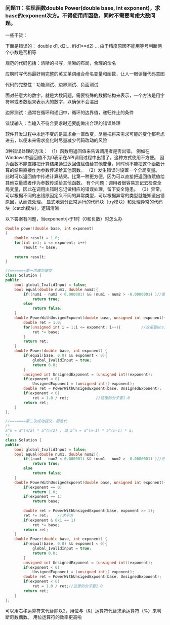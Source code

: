 ### 问题11：实现函数double Power(double base, int exponent)，求base的exponent次方。不得使用库函数，同时不需要考虑大数问题。


一些干货：

下面是错误的：
double d1, d2;...
if(d1==d2)  ...
由于精度原因不能用等号判断两个小数是否相等

规范的代码包括：清晰的书写，清晰的布局，合理的命名

应聘时写代码最好用完整的英文单词组合命名变量和函数，让人一眼读懂代码意图

代码的完整性：功能测试、边界测试、负面测试

面对任意大的数字，就是大数问题，需要特殊的数据结构来表示，一个方法是用字符串或者数组来表示大的数字，以确保不会溢出

边界测试：通常在循环和递归中，循环的边界值，递归终止的条件

错误输入：当输入不符合要求时还要能做出合理的错误处理

软件开发过程中永远不变的是需求会一直改变，尽量把将来需求可能的变化都考虑进去，以便未来需求变化时尽量减少代码改动的风险

3种错误处理的方法：
（1）函数用返回值来告诉调用者是否出错。
    例如在Windows中返回值不为0表示在API调用过程中出错了。这种方式使用不方便。
    因为函数不能直接把计算结果通过返回值赋值给其他变量，同时也不能把这个函数计算的结果直接作为参数传递给其他函数。
（2）发生错误时设置一个全局变量。
    此时可以返回值中传递计算结果。比第一种更方便，因为可以直接把返回值赋值给其他变量或者作为参数传递给其他函数。
    有个问题：调用者很容易忘记去检查全局变量，因此在调用出错时忘记做相应的错误处理，留下安全隐患。
（3）异常。
    可以根据不同的出错原因定义不同的异常类型，可以根据异常的类型就能知道出错原因，从而做处理。
    显式地划分正常运行的代码块（try模块）和处理异常的代码块（catch模块），逻辑清晰
    
以下答案有问题，当exponent小于1时（0和负数）时怎么办
```c++
double power(double base, int exponent)
{
    double result = 1.0;
    for(int i=1; i <= exponent; i++)
        result *= base;
        
    return result;
}

//=======第一次成功提交
class Solution {
public:
    bool global_IvalidInput = false;
    bool equal(double num1, double num2){
        if((num1 - num2 < 0.000001) && (num1 - num2 > -0.0000001) )//要明白这里的&&的意义，去绝对值后必须时&&
            return true;
        else
            return false;
    }
    double PowerWithUnsigedExpoent(double base, unsigned int exponent){
        double ret = 1.0;
        for(unsigned int i = 1;i <= exponent; i++){         //这里要unsigned int
            ret *= base;
        }
        return ret;
    }
    double Power(double base, int exponent) {
        if(equal(base, 0.0) && exponent < 0){
            global_IvalidInput = true;
            return 0.0;
        }
        unsigned int UnsignedExponent = (unsigned int)(exponent);
        if(exponent < 0)
            UnsignedExponent = (unsigned int)(-exponent);
        double ret = PowerWithUnsigedExpoent(base, UnsignedExponent);
        if(exponent < 0)
            ret = 1.0 / ret;            //这里的分子要1.0
        return ret;
    }
};

//=======第二次成功提交，用迭代
/*
a^n = a^(n/2) * a^(n/2) ; 或 a^n = a^(n-1) * a^(n-1) * a;
*/
class Solution {
public:
    bool global_IvalidInput = false;
    bool equal(double num1, double num2){
        if((num1 - num2 < 0.000001) && (num1 - num2 > -0.0000001) )//想明白了
            return true;
        else
            return false;
    }
    double PowerWithUnsigedExpoent(double base, unsigned int exponent){
        if(exponent == 0)
            return 1.0;
        if(exponent == 1)
            return base;
        
        double ret = PowerWithUnsigedExpoent(base, exponent >> 1);
        ret *= ret;    //求平方
        if(exponent & 0x1 == 1)
            ret *= base;
        return ret;
    }
    double Power(double base, int exponent) {
        if(equal(base, 0.0) && exponent < 0){
            global_IvalidInput = true;
            return 0.0;
        }
        unsigned int UnsignedExponent = (unsigned int)(exponent);
        if(exponent < 0)
            UnsignedExponent = (unsigned int)(-exponent);
        double ret = PowerWithUnsigedExpoent(base, UnsignedExponent);
        if(exponent < 0)
            ret = 1.0 / ret;//这里的分子要1.0
        return ret;
    }
};
```
可以用右移运算符来代替除以2，用位与（&）运算符代替求余运算符（%）来判断奇数偶数。
用位运算符的效率更高啦
    
    
    
    
    
    
    
    
    
    
    
    
    
    
    
    
    
    
    
    
    
    
    
    
    
    
    
    
    
    
    
    
